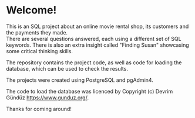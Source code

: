 
# Welcome!

This is an SQL project about an online movie rental shop, its customers and the payments they made.\
There are several questions answered, each using a different set of SQL keywords. There is also an extra insight called "Finding Susan" showcasing some critical thinking skills.

The repository contains the project code, as well as code for loading the database, which can be used to check the results.

The projects were created using PostgreSQL and pgAdmin4.

The code to load the database was licenced by Copyright (c) Devrim Gündüz <https://www.gunduz.org/>.

Thanks for coming around!
